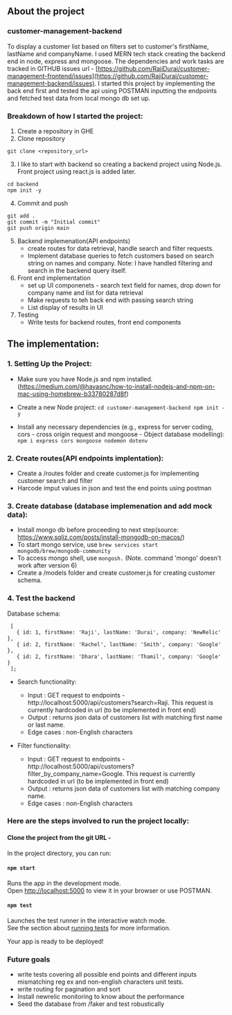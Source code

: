 ## About the project
### customer-management-backend 
To display a customer list based on filters set to customer's firstName, lastName and companyName. I used MERN tech stack creating the backend end in node, express and mongoose. The dependencies and work tasks are tracked in GITHUB issues url - [https://github.com/RajiDurai/customer-management-frontend/issues](https://github.com/RajiDurai/customer-management-backend/issues).
I started this project by implementing the back end first and tested the api using POSTMAN inputting the endpoints and fetched test data from local mongo db set up.
### Breakdown of how I started the project:
1. Create a repository in GHE
2. Clone repository
  ```
git clone <repository_url>
```
3. I like to start with backend so creating a backend project using Node.js. Front project using react.js is added later.
```
cd backend
npm init -y
 ```
4. Commit and push
```
git add .
git commit -m "Initial commit"
git push origin main
```
5. Backend implemenation(API endpoints)
     - create routes for data retrieval, handle search and filter requests.
     - Implement database queries to fetch customers based on search string on names and company. Note: I have handled filtering and search in the backend query itself.
6. Front end implementation
     - set up UI componenets - search text field for names, drop down for company name and list for data retrieval
     -  Make requests to teh back end with passing search string
     - List display of results in UI
7. Testing
     - Write tests for backend routes, front end components

  ## The implementation:
  
  ### 1. Setting Up the Project:
   * Make sure you have Node.js and npm installed.(https://medium.com/@hayasnc/how-to-install-nodejs-and-npm-on-mac-using-homebrew-b33780287d8f)
   *  Create a new Node project:
    ```
    cd customer-management-backend
    npm init -y
     ```

  * Install any necessary dependencies (e.g., express for server coding, cors - cross origin request and mongoose - Object database modelling):
    ``` npm i express cors mongoose nodemon dotenv ```
  ### 2. Create routes(API endpoints implentation):
  * Create a /routes folder and create customer.js for implementing customer search and filter
  * Harcode imput values in json and test the end points using postman
  ### 3. Create database (database implemenation and add mock data):
  * Install mongo db before proceeding to next step(source: https://www.sqliz.com/posts/install-mongodb-on-macos/)
  * To start mongo service, use ``` brew services start mongodb/brew/mongodb-community ```
  *  To access mongo shell, use ``` mongosh. ``` (Note. command 'mongo' doesn't work after version 6)
  * Create a /models folder and create customer.js for creating customer schema.

  ### 4. Test the backend
  Database schema:
 ```
  [
    { id: 1, firstName: 'Raji', lastName: 'Durai', company: 'NewRelic' },
    { id: 2, firstName: 'Rachel', lastName: 'Smith', company: 'Google' },
    { id: 2, firstName: 'Dhara', lastName: 'Thamil', company: 'Google' }
  ];
```
* Search functionality:
  - Input : GET request to endpoints - http://localhost:5000/api/customers?search=Raji. This request is currently hardcoded in url (to be implemented in front end)
  - Output : returns json data of customers list with matching first name or last name.
  - Edge cases : non-English characters

* Filter functionality:
  - Input : GET request to endpoints - http://localhost:5000/api/customers?filter_by_company_name=Google. This request is currently hardcoded in url (to be implemented in front end)
  - Output : returns json data of customers list with matching company name.
  - Edge cases : non-English characters
 
### Here are the steps involved to run the project locally:
#### Clone the project from the git URL - 

In the project directory, you can run:

#### `npm start`

Runs the app in the development mode.\
Open [http://localhost:5000](http://localhost:5000) to view it in your browser or use POSTMAN.


#### `npm test`

Launches the test runner in the interactive watch mode.\
See the section about [running tests](https://facebook.github.io/create-react-app/docs/running-tests) for more information.

Your app is ready to be deployed!

### Future goals
* write tests covering all possible end points and different inputs mismatching reg ex and non-english characters unit tests.
* write routing for pagination and sort
* Install newrelic monitoring to know about the performance
* Seed the database from /faker and test robustically

